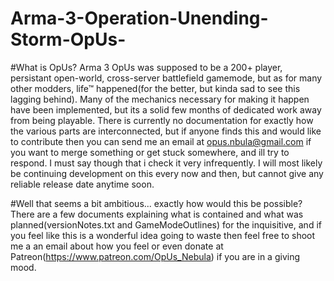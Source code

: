 # Arma-3-Operation-Unending-Storm-OpUs-

#What is OpUs?
Arma 3 OpUs was supposed to be a 200+ player, persistant open-world, cross-server battlefield gamemode, but as for many other modders, life™ happened(for the better, but kinda sad to see this lagging behind). Many of the mechanics necessary for making it happen have been implemented, but its a solid few months of dedicated work away from being playable. There is currently no documentation for exactly how the various parts are interconnected, but if anyone finds this and would like to contribute then you can send me an email at opus.nbula@gmail.com if you want to merge something or get stuck somewhere, and ill try to respond.
I must say though that i check it very infrequently. I will most likely be continuing development on this every now and then, but cannot give any reliable release date anytime soon.

#Well that seems a bit ambitious... exactly how would this be possible?
There are a few documents explaining what is contained and what was planned(versionNotes.txt and GameModeOutlines) for the inquisitive, and if you feel like this is a wonderful idea going to waste then feel free to shoot me a an email about how you feel or even donate at Patreon(https://www.patreon.com/OpUs_Nebula) if you are in a giving mood. 
